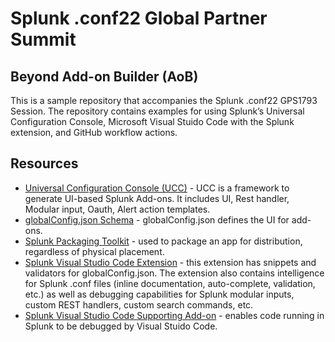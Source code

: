 # Splunk .conf22 Global Partner Summit
## Beyond Add-on Builder (AoB)

This is a sample repository that accompanies the Splunk .conf22 GPS1793 Session.  The repository contains examples for using Splunk’s Universal Configuration Console, Microsoft Visual Stuido Code with the Splunk extension, and GitHub workflow actions.

## Resources

* [Universal Configuration Console (UCC)](https://github.com/splunk/addonfactory-ucc-generator) - UCC is a framework to generate UI-based Splunk Add-ons. It includes UI, Rest handler, Modular input, Oauth, Alert action templates.
* [globalConfig.json Schema](https://raw.githubusercontent.com/splunk/addonfactory-ucc-base-ui/main/src/main/webapp/schema/schema.json) - globalConfig.json defines the UI for add-ons.
* [Splunk Packaging Toolkit](https://dev.splunk.com/enterprise/docs/releaseapps/packageapps/packagingtoolkit/) - used to package an app for distribution, regardless of physical placement.
* [Splunk Visual Studio Code Extension](https://marketplace.visualstudio.com/items?itemName=Splunk.splunk) - this extension has snippets and validators for globalConfig.json.  The extension also contains intelligence for Splunk .conf files (inline documentation, auto-complete, validation, etc.) as well as debugging capabilities for Splunk modular inputs, custom REST handlers, custom search commands, etc.
* [Splunk Visual Studio Code Supporting Add-on](https://splunkbase.splunk.com/app/4801/) - enables code running in Splunk to be debugged by Visual Stuido Code.

